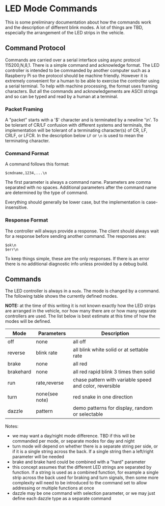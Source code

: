 # LED Mode Commands

This is some preliminary documentation about how the commands work and the
description of different blink modes. A lot of things are TBD, especially the
arrangement of the LED strips in the vehicle.

## Command Protocol

Commands are carried over a serial interface using async protocol 115200,N,8,1.
There is a simple command and acknowledge format. The LED controller is
intended to be commanded by another computer such as a Raspberry Pi so the
protocol should be machine friendly. However it is extremely convenient for a
human to be able to exercise the controller using a serial terminal. To help
with machine processing, the format uses framing characters. But all the
commands and acknowledgements are ASCII strings and so can be typed and read
by a human at a terminal.

### Packet Framing

A "packet" starts with a '$' character and is terminated by a newline '\n'. To
be tolerant of CR/LF confusion with different systems and terminals, the
implementation will be tolerant of a terminating character(s) of CR, LF, CRLF,
or LFCR. In the description below `LF` or `\n` is used to mean the terminating
character.

### Command Format

A command follows this format:

    $cmdname,1234,...\n

The first parameter is always a command name. Parameters are comma separated
with no spaces. Additional parameters after the command name are determined by
the type of command.

Everything should generally be lower case, but the implementation is
case-insensitive.

### Response Format

The controller will always provide a response. The client should always wait
for a response before sending another command. The responses are:

    $ok\n
    $err\n

To keep things simple, these are the only responses. If there is an error there
is no additional diagnostic info unless provided by a debug build.

## Commands

The LED controller is always in a `mode`. The mode is changed by a command. The
following table shows the currently defined modes.

**NOTE:** at the time of this writing it is not known exactly how the LED
strips are arranged in the vehicle, nor how many there are or how many separate
controllers are used. The list below is best estimate at this time of how the
modes will be defined.

| Mode      | Parameters    | Description                                               |
|-----------|---------------|-----------------------------------------------------------|
|off        |none           |all off                                                    |
|reverse    |blink rate     |all blink white solid or at settable rate                  |
|brake      |none           |all red                                                    |
|brakehard  |none           |all red rapid blink 3 times then solid                     |
|run        |rate,reverse   |chase pattern with variable speed and color, reversible    |
|turn       |none(see note) |red snake in one direction                                 |
|dazzle     |pattern        |demo patterns for display, random or selectable            |

Notes:

* we may want a day/night mode difference. TBD if this will be commanded per
  mode, or separate modes for day and night
* turn mode will depend on whether there is a separate string per side, or if
  it is a single string across the back. If a single string then a left/right
  parameter will be needed
* brake and brake hard could be combined with a "hard" parameter
* this concept assumes that the different LED strings are separated by
  function. If a string is used as a combined function, for example a single
  strip across the back used for braking and turn signals, then some more
  complexity will need to be introduced to the command set to allow addressing
  or multiple functions at once
* dazzle may be one command with selection parameter, or we may just define
  each dazzle type as a separate command
